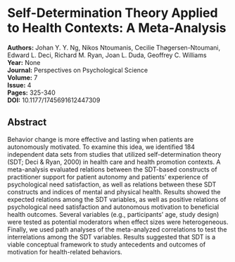 # Self-Determination Theory Applied to Health Contexts: A Meta-Analysis

**Authors:** Johan Y. Y. Ng, Nikos Ntoumanis, Cecilie Thøgersen-Ntoumani, Edward L. Deci, Richard M. Ryan, Joan L. Duda, Geoffrey C. Williams  
**Year:** None  
**Journal:** Perspectives on Psychological Science  
**Volume:** 7  
**Issue:** 4  
**Pages:** 325-340  
**DOI:** 10.1177/1745691612447309  

## Abstract
Behavior change is more effective and lasting when patients are autonomously motivated. To examine this idea, we identified 184 independent data sets from studies that utilized self-determination theory (SDT; Deci & Ryan, 2000) in health care and health promotion contexts. A meta-analysis evaluated relations between the SDT-based constructs of practitioner support for patient autonomy and patients’ experience of psychological need satisfaction, as well as relations between these SDT constructs and indices of mental and physical health. Results showed the expected relations among the SDT variables, as well as positive relations of psychological need satisfaction and autonomous motivation to beneficial health outcomes. Several variables (e.g., participants’ age, study design) were tested as potential moderators when effect sizes were heterogeneous. Finally, we used path analyses of the meta-analyzed correlations to test the interrelations among the SDT variables. Results suggested that SDT is a viable conceptual framework to study antecedents and outcomes of motivation for health-related behaviors.


